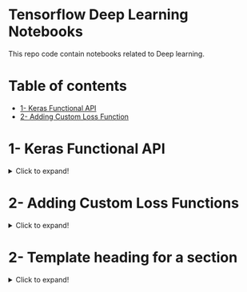 # Tensorflow Deep Learning Notebooks
This repo code contain notebooks related to Deep learning.

# Table of contents
- [1- Keras Functional API](#1--Keras-Functional-API)
- [2- Adding Custom Loss Function](#2--Adding-Custom-Loss-Functions)

# 1- Keras Functional API

<details>
<summary>Click to expand!</summary>

#### 1- Keras Functional API
One great advantage of using the functional API is the additional flexibility in your model `architecture design`, where instead of each layer being linearly stacked in turn with other layers, you can have `branches`, `cycles`, `multiple inputs and outputs`, and a whole lot more.

<h3 align="center">Sequential API</h3>

```python
sequential_model = tf.keras.models.Sequential([tf.keras.layers.Flatten(input_shape=(28, 28)),
                                               tf.keras.layers.Dense(128, activation=tf.nn.relu),
                                               tf.keras.layers.Dense(10, activation=tf.nn.softmax)])

```
<h3 align="center">Functional API</h3>

```python
# input 
input_layer = tf.keras.Input(shape=(28, 28))

# hidden layer
flatten_layer = tf.keras.layers.Flatten()(input_layer)
first_dense = tf.keras.layers.Dense(10, activation=tf.nn.relu)(flatten_layer)
output_layer = tf.keras.layers.Dense(10, activation=tf.nn.softmax)(first_dense)

# declare inputs and outputs
functional_model = Model(inputs=input_layer, outputs=output_layer)
```
[Link to Notebooks](https://github.com/devzohaib/Tensorflow_practice_notebooks/tree/master/1-%20Functional%20API%20Practice)

</details>

# 2- Adding Custom Loss Functions

<details>
<><summary>Click to expand!</summary>

#### 2- Adding Custom Loss Functions
To create a custom loss function, you'll need to create your own function that accepts two parameters , typically called `y_true` and `y_pred` as in prediction on these contain your true labels and your current predicted values. The loss will be some kind of a function that calculates the difference between the two.

```python
# loss function
def my_huber_loss(y_true, y_pred):
    threshold = 1
    error = y_true - y_pred
    is_small_error = tf.abs(error) <= threshold
    small_error_loss = tf.square(error) / 2
    big_error_loss = threshold * (tf.abs(error) - (0.5 * threshold))
    return tf.where(is_small_error, small_error_loss, big_error_loss)

# model
model = tf.keras.Sequential([keras.layers.Dense(units=1, input_shape=[1])])
# adding loss function
model.compile(optimizer='sgd', loss=my_huber_loss)
# training
model.fit(X, Y, epochs=5)
```

[Link to Notebook](https://github.com/devzohaib/Tensorflow_practice_notebooks/tree/master/2-%20Custom%20Loss%20Functions)


</details>

# 2- Template heading for a section

<details>
<><summary>Click to expand!</summary>

#### 2- Template heading for a section

</details>
